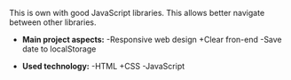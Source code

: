 This is own with good JavaScript libraries. This allows better navigate between other libraries.

* **Main project aspects:**
-Responsive web design
+Clear fron-end
-Save date to localStorage


* **Used technology:**
-HTML
+CSS
-JavaScript